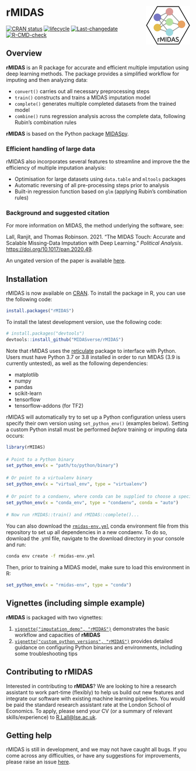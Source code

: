 
<!-- README.md is generated from README.Rmd. Please edit that file -->

# rMIDAS <img src='man/figures/logo.png' align="right" height="105" />

<!-- badges: start -->

[![CRAN
status](https://www.r-pkg.org/badges/version/rMIDAS)](https://cran.r-project.org/package=rMIDAS/)
[![lifecycle](https://img.shields.io/badge/lifecycle-maturing-blue.svg)](https://lifecycle.r-lib.org/articles/stages.html)
[![Last-changedate](https://img.shields.io/badge/last%20change-2022--02--03-yellowgreen.svg)](https://github.com/MIDASverse/rMIDAS/commits/master/)
[![R-CMD-check](https://github.com/MIDASverse/rMIDAS/workflows/R-CMD-check/badge.svg)](https://github.com/MIDASverse/rMIDAS/actions/)
<!-- badges: end -->

## Overview

**rMIDAS** is an R package for accurate and efficient multiple
imputation using deep learning methods. The package provides a
simplified workflow for imputing and then analyzing data:

-   `convert()` carries out all necessary preprocessing steps
-   `train()` constructs and trains a MIDAS imputation model
-   `complete()` generates multiple completed datasets from the trained
    model
-   `combine()` runs regression analysis across the complete data,
    following Rubin’s combination rules

**rMIDAS** is based on the Python package
[MIDASpy](https://github.com/MIDASverse/MIDASpy).

### Efficient handling of large data

rMIDAS also incorporates several features to streamline and improve the
the efficiency of multiple imputation analysis:

-   Optimisation for large datasets using `data.table` and `mltools`
    packages
-   Automatic reversing of all pre-processing steps prior to analysis
-   Built-in regression function based on `glm` (applying Rubin’s
    combination rules)

### Background and suggested citation

For more information on MIDAS, the method underlying the software, see:

Lall, Ranjit, and Thomas Robinson. 2021. “The MIDAS Touch: Accurate and
Scalable Missing-Data Imputation with Deep Learning.” *Political
Analysis*. <https://doi.org/10.1017/pan.2020.49>.

An ungated version of the paper is available
[here](http://eprints.lse.ac.uk/108170/1/Lall_Robinson_PA_Forthcoming.pdf).

## Installation

rMIDAS is now available on
[CRAN](https://cran.r-project.org/package=rMIDAS). To install the
package in R, you can use the following code:

``` r
install.packages("rMIDAS")
```

To install the latest development version, use the following code:

``` r
# install.packages("devtools")
devtools::install_github("MIDASverse/rMIDAS")
```

Note that rMIDAS uses the
[reticulate](https://github.com/rstudio/reticulate) package to interface
with Python. Users must have Python 3.7 or 3.8 installed in order to run
MIDAS (3.9 is currently untested), as well as the following
dependencies:

-   matplotlib
-   numpy
-   pandas
-   scikit-learn
-   tensorflow
-   tensorflow-addons (for TF2)

rMIDAS will automatically try to set up a Python configuration unless
users specify their own version using `set_python_env()` (examples
below). Setting a custom Python install must be performed *before*
training or imputing data occurs:

``` r
library(rMIDAS)

# Point to a Python binary
set_python_env(x = "path/to/python/binary")

# Or point to a virtualenv binary
set_python_env(x = "virtual_env", type = "virtualenv")

# Or point to a condaenv, where conda can be supplied to choose a specific executable
set_python_env(x = "conda_env", type = "condaenv", conda = "auto")

# Now run rMIDAS::train() and rMIDAS::complete()...
```

You can also download the
[`rmidas-env.yml`](https://github.com/MIDASverse/rMIDAS/blob/master/rmidas-env.yml)
conda environment file from this repository to set up all dependencies
in a new condaenv. To do so, download the .yml file, navigate to the
download directory in your console and run:

``` bash
conda env create -f rmidas-env.yml
```

Then, prior to training a MIDAS model, make sure to load this
environment in R:

``` r
set_python_env(x = "rmidas-env", type = "conda")
```

## Vignettes (including simple example)

**rMIDAS** is packaged with two vignettes:

1.  [`vignette("imputation_demo", "rMIDAS")`](https://github.com/MIDASverse/rMIDAS/blob/master/vignettes/imputation_demo.Rmd)
    demonstrates the basic workflow and capacities of **rMIDAS**
2.  [`vignette("custom_python_versions", "rMIDAS")`](https://github.com/MIDASverse/rMIDAS/blob/master/vignettes/custom_python_versions.Rmd)
    provides detailed guidance on configuring Python binaries and
    environments, including some troubleshooting tips

## Contributing to rMIDAS

Interested in contributing to **rMIDAS**? We are looking to hire a
research assistant to work part-time (flexibly) to help us build out new
features and integrate our software with existing machine learning
pipelines. You would be paid the standard research assistant rate at the
London School of Economics. To apply, please send your CV (or a summary
of relevant skills/experience) to <R.Lall@lse.ac.uk>.

## Getting help

rMIDAS is still in development, and we may not have caught all bugs. If
you come across any difficulties, or have any suggestions for
improvements, please raise an issue
[here](https://github.com/MIDASverse/MIDASpy/issues).
